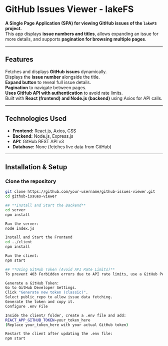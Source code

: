 # GitHub Issues Viewer - lakeFS

**A Single Page Application (SPA) for viewing GitHub issues of the `lakeFS` project.**  
This app displays **issue numbers and titles**, allows expanding an issue for more details, and supports **pagination for browsing multiple pages**.

---

##  **Features**
Fetches and displays **GitHub issues** dynamically.  
Displays the **issue number** alongside the title.  
**Expand button** to reveal full issue details.  
**Pagination** to navigate between pages.  
**Uses GitHub API with authentication** to avoid rate limits.  
Built with **React (frontend) and Node.js (backend)** using Axios for API calls.  

---

## **Technologies Used**
- **Frontend:** React.js, Axios, CSS  
- **Backend:** Node.js, Express.js  
- **API:** GitHub REST API v3  
- **Database:** None (fetches live data from GitHub)  

---

## **Installation & Setup**
### **Clone the repository**
```bash
git clone https://github.com/your-username/github-issues-viewer.git
cd github-issues-viewer

## **Install and Start the Backend**
cd server
npm install

Run the server:
node index.js

Install and Start the Frontend
cd ../client
npm install

Run the client:
npm start

## **Using GitHub Token (Avoid API Rate Limits)**
To prevent 403 Forbidden errors due to API rate limits, use a GitHub Personal Access Token.

Generate a GitHub Token:
Go to GitHub Developer Settings.
Click "Generate new token (classic)".
Select public_repo to allow issue data fetching.
Generate the token and copy it.
Configure .env File

Inside the client/ folder, create a .env file and add:
REACT_APP_GITHUB_TOKEN=your_token_here
(Replace your_token_here with your actual GitHub token)

Restart the client after updating the .env file:
npm start
